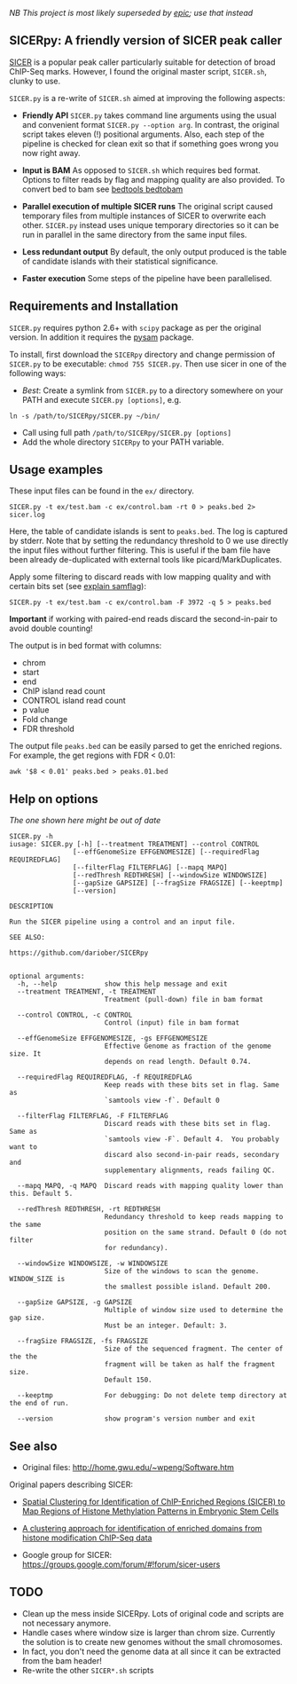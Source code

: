 _NB This project is most likely superseded by [epic](https://github.com/endrebak/epic); use that instead_

## SICERpy: A friendly version of SICER peak caller

[SICER](http://home.gwu.edu/~wpeng/Software.htm) is a popular peak caller particularly suitable for detection of broad ChIP-Seq marks. 
However, I found the original master script, `SICER.sh`, clunky to use. 

`SICER.py` is a re-write of `SICER.sh` aimed at improving the following aspects:

* **Friendly API** `SICER.py` takes command line arguments using the usual and convenient format `SICER.py --option arg`. In contrast, the original script
takes eleven (!) positional arguments. Also, each step of the pipeline is checked for clean exit so that if something goes wrong you now right away.

* **Input is BAM** As opposed to `SICER.sh` which requires bed format. Options to filter reads by flag and mapping quality are also provided.
To convert bed to bam see [bedtools bedtobam](http://bedtools.readthedocs.org/en/latest/content/tools/bedtobam.html)

* **Parallel execution of multiple SICER runs** The original script caused temporary files from multiple instances of SICER to overwrite each other. 
`SICER.py` instead uses unique temporary directories so it can be run in parallel in the same directory from the same input files.

* **Less redundant output** By default, the only output produced is the table of candidate islands with their statistical significance.

* **Faster execution** Some steps of the pipeline have been parallelised.

## Requirements and Installation

`SICER.py` requires python 2.6+ with `scipy` package as per the original version. 
In addition it requires the [pysam](http://pysam.readthedocs.org/en/latest/) package.

To install, first download the `SICERpy` directory and change permission of `SICER.py` to be executable: `chmod 755 SICER.py`.
Then use sicer in one of the following ways:

* *Best*: Create a symlink from `SICER.py` to a directory somewhere on your PATH and execute `SICER.py [options]`, e.g. 

```
ln -s /path/to/SICERpy/SICER.py ~/bin/
``` 

* Call using full path `/path/to/SICERpy/SICER.py [options]`
* Add the whole directory `SICERpy` to your PATH variable.

## Usage examples

These input files can be found in the `ex/` directory.

```
SICER.py -t ex/test.bam -c ex/control.bam -rt 0 > peaks.bed 2> sicer.log
```

Here, the table of candidate islands is sent to `peaks.bed`. The log is captured by stderr. 
Note that by setting the redundancy threshold to 0 we use directly the input files without further filtering. 
This is useful if the bam file have been already de-duplicated with external tools like picard/MarkDuplicates.

Apply some filtering to discard reads with low mapping quality and with certain bits set (see [explain samflag](https://broadinstitute.github.io/picard/explain-flags.html)):

```
SICER.py -t ex/test.bam -c ex/control.bam -F 3972 -q 5 > peaks.bed
```

**Important** if working with paired-end reads discard the second-in-pair to avoid double counting!

The output is in bed format with columns:

* chrom
* start
* end
* ChIP island read count
* CONTROL island read count
* p value
* Fold change
* FDR threshold

The output file `peaks.bed` can be easily parsed to get the enriched regions. For example, the get regions with FDR < 0.01:

```
awk '$8 < 0.01' peaks.bed > peaks.01.bed
```

## Help on options

*The one shown here might be out of date*

```
SICER.py -h
iusage: SICER.py [-h] [--treatment TREATMENT] --control CONTROL
                [--effGenomeSize EFFGENOMESIZE] [--requiredFlag REQUIREDFLAG]
                [--filterFlag FILTERFLAG] [--mapq MAPQ]
                [--redThresh REDTHRESH] [--windowSize WINDOWSIZE]
                [--gapSize GAPSIZE] [--fragSize FRAGSIZE] [--keeptmp]
                [--version]

DESCRIPTION

Run the SICER pipeline using a control and an input file.
    
SEE ALSO:

https://github.com/dariober/SICERpy
    

optional arguments:
  -h, --help            show this help message and exit
  --treatment TREATMENT, -t TREATMENT
                        Treatment (pull-down) file in bam format
                                           
  --control CONTROL, -c CONTROL
                        Control (input) file in bam format
                                           
  --effGenomeSize EFFGENOMESIZE, -gs EFFGENOMESIZE
                        Effective Genome as fraction of the genome size. It
                        depends on read length. Default 0.74.
                                           
  --requiredFlag REQUIREDFLAG, -f REQUIREDFLAG
                        Keep reads with these bits set in flag. Same as
                        `samtools view -f`. Default 0
                                           
  --filterFlag FILTERFLAG, -F FILTERFLAG
                        Discard reads with these bits set in flag. Same as
                        `samtools view -F`. Default 4.  You probably want to
                        discard also second-in-pair reads, secondary and
                        supplementary alignments, reads failing QC.
                                           
  --mapq MAPQ, -q MAPQ  Discard reads with mapping quality lower than this. Default 5.
                                           
  --redThresh REDTHRESH, -rt REDTHRESH
                        Redundancy threshold to keep reads mapping to the same
                        position on the same strand. Default 0 (do not filter
                        for redundancy). 
                                           
  --windowSize WINDOWSIZE, -w WINDOWSIZE
                        Size of the windows to scan the genome. WINDOW_SIZE is
                        the smallest possible island. Default 200.
                                           
  --gapSize GAPSIZE, -g GAPSIZE
                        Multiple of window size used to determine the gap size.
                        Must be an integer. Default: 3.
                                           
  --fragSize FRAGSIZE, -fs FRAGSIZE
                        Size of the sequenced fragment. The center of the the
                        fragment will be taken as half the fragment size.
                        Default 150.
                                           
  --keeptmp             For debugging: Do not delete temp directory at the end of run.
                                           
  --version             show program's version number and exit
```

## See also

* Original files: http://home.gwu.edu/~wpeng/Software.htm

Original papers describing SICER: 

* [Spatial Clustering for Identification of ChIP-Enriched Regions (SICER) to Map Regions of Histone Methylation Patterns in Embryonic Stem Cells](http://www.ncbi.nlm.nih.gov/pmc/articles/PMC4152844/)
* [A clustering approach for identification of enriched domains from histone modification ChIP-Seq data](http://bioinformatics.oxfordjournals.org/content/25/15/1952.full)

* Google group for SICER: https://groups.google.com/forum/#!forum/sicer-users

## TODO

* Clean up the mess inside SICERpy. Lots of original code and scripts are not necessary anymore.
* Handle cases where window size is larger than chrom size. Currently
  the solution is to create new genomes without the small chromosomes.
* In fact, you don't need the genome data at all since it can be
  extracted from the bam header!
* Re-write the other `SICER*.sh` scripts

